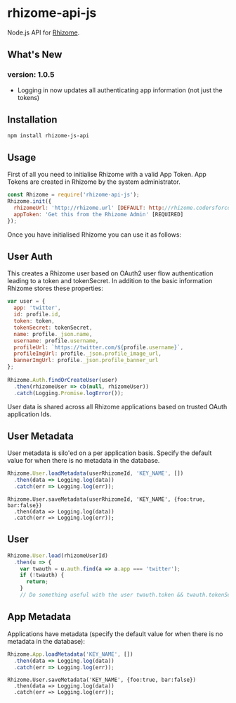 # rhizome-api-js
Node.js API for [Rhizome](https://github.com/coders-for-corbyn/rhizome).

## What's New
### version: 1.0.5
- Logging in now updates all authenticating app information (not just the tokens)

## Installation
`npm install rhizome-js-api`

## Usage
First of all you need to initialise Rhizome with a valid App Token. App Tokens are created in Rhizome by the system administrator.
```javascript
const Rhizome = require('rhizome-api-js');
Rhizome.init({
  rhizomeUrl: 'http://rhizome.url' [DEFAULT: http://rhizome.codersforcorbyn.com],
  appToken: 'Get this from the Rhizome Admin' [REQUIRED]
});
```
Once you have initialised Rhizome you can use it as follows:

## User Auth
This creates a Rhizome user based on OAuth2 user flow authentication leading to a token and tokenSecret. In addition to the basic information Rhizome stores these properties:
```javascript
var user = {
  app: 'twitter',
  id: profile.id,
  token: token,
  tokenSecret: tokenSecret,
  name: profile._json.name,
  username: profile.username,
  profileUrl: `https://twitter.com/${profile.username}`,
  profileImgUrl: profile._json.profile_image_url,
  bannerImgUrl: profile._json.profile_banner_url
};
  
Rhizome.Auth.findOrCreateUser(user)
  .then(rhizomeUser => cb(null, rhizomeUser))
  .catch(Logging.Promise.logError());
```
User data is shared across all Rhizome applications based on trusted OAuth application Ids.

## User Metadata
User metadata is silo'ed on a per application basis. Specify the default value for when there is no metadata in the database.
```javascript
Rhizome.User.loadMetadata(userRhizomeId, 'KEY_NAME', [])
  .then(data => Logging.log(data))
  .catch(err => Logging.log(err));
```
```
Rhizome.User.saveMetadata(userRhizomeId, 'KEY_NAME', {foo:true, bar:false})
  .then(data => Logging.log(data))
  .catch(err => Logging.log(err));
```

## User
```javascript
Rhizome.User.load(rhizomeUserId)
  .then(u => {
    var twauth = u.auth.find(a => a.app === 'twitter');
    if (!twauth) {
      return;
    }
    // Do something useful with the user twauth.token && twauth.tokenSecret
```
## App Metadata
Applications have metadata (specify the default value for when there is no metadata in the database):
```javascript
Rhizome.App.loadMetadata('KEY_NAME', [])
  .then(data => Logging.log(data))
  .catch(err => Logging.log(err));
```
```
Rhizome.User.saveMetadata('KEY_NAME', {foo:true, bar:false})
  .then(data => Logging.log(data))
  .catch(err => Logging.log(err));
```

